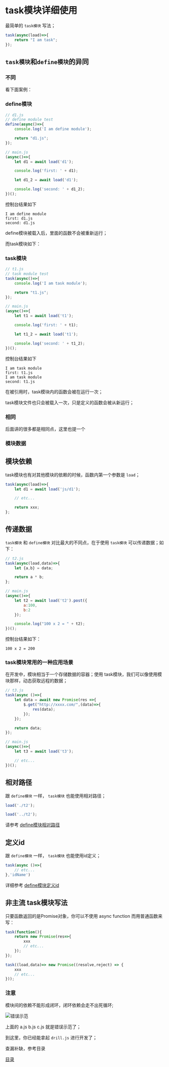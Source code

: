 # task模块详细使用

最简单的 `task模块` 写法；

```javascript
task(async(load)=>{
    return "I am task";
});
```

## `task模块`和`define模块`的异同

### 不同

看下面案例：

### define模块

```javascript
// d1.js
// define module test
define(async()=>{
    console.log('I am define module');

    return "d1.js";
});
```

```javascript
// main.js
(async()=>{
    let d1 = await load('d1');

    console.log('first: ' + d1);

    let d1_2 = await load('d1');

    console.log('second: ' + d1_2);
})();
```

控制台结果如下

```
I am define module
first: d1.js
second: d1.js
```

define模块被载入后，里面的函数不会被重新运行；

而task模块如下：

### task模块

```javascript
// t1.js
// task module test
task(async()=>{
    console.log('I am task module');

    return "t1.js";
});
```

```javascript
// main.js
(async()=>{
    let t1 = await load('t1');

    console.log('first: ' + t1);

    let t1_2 = await load('t1');

    console.log('second: ' + t1_2);
})();
```

控制台结果如下

```
I am task module
first: t1.js
I am task module
second: t1.js
```

在被引用时，task模块内的函数会被在运行一次；

task模块文件也只会被载入一次，只是定义的函数会被从新运行；

### 相同

后面讲的很多都是相同点，这里也提一个

### 模块数据



## 模块依赖

task模块也有对其他模块的依赖的时候，函数内第一个参数是 `load`；

```javascript
task(async(load)=>{
    let d1 = await load('js/d1');

    // etc...

    return xxx;
};
```

## 传递数据

`task模块` 和 `define模块` 对比最大的不同点，在于使用 `task模块` 可以传递数据；如下：

```javascript
// t2.js
task(async(load,data)=>{
    let {a,b} = data;

    return a * b;
};
```

```javascript
// main.js
(async()=>{
    let t2 = await load('t2').post({
        a:100,
        b:2
    });

    console.log("100 x 2 = " + t2);
})();
```

控制台结果如下：

```
100 x 2 = 200
```

### task模块常用的一种应用场景

在开发中，模块相当于一个存储数据的容器；使用 task模块，我们可以像使用模块那样，动态获取远程的数据；

```javascript
// t3.js
task(async ()=>{
    let data = await new Promise(res =>{
        $.get("http://xxxx.com/",(data)=>{
            res(data);
        });
    });

    return data;
});
```

```javascript
// main.js
(async()=>{
    let t3 = await load('t3');

    // etc...
})();
```

## 相对路径

跟 `define模块` 一样， `task模块` 也能使用相对路径；

```javascript
load('./t2');

load('../t2');
```

请参考 [define模块相对路径](02.md#相对路径)

## 定义id

跟 `define模块` 一样， `task模块` 也能使用id定义；

```javascript
task(async ()=>{
    // etc...
},'idName')
```

详细参考 [define模块定义id](02.md#定义id)

## 非主流 task模块写法

只要函数返回的是Promise对象，你可以不使用 async function 而用普通函数来写：

```javascript
task(function(){
    return new Promise(res=>{
        xxx
        // etc...
    });
});
```

```javascript
task((load,data)=> new Promise((resolve,reject) => {
    xxx
    // etc...
}));
```

### 注意

模块间的依赖不能形成闭环，闭环依赖会走不出死循环;

![错误示范](../img/02-01.png)

上面的 a.js b.js c.js 就是错误示范了；

到这里，你已经能拿起 `drill.js` 进行开发了；

查漏补缺，参考目录

[目录](README.md)